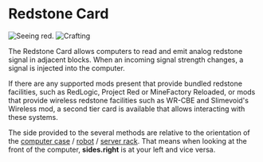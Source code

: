 # Redstone Card

![Seeing red.](oredict:oc:redstoneCard1)
![Crafting](img/rscard.png)

The Redstone Card allows computers to read and emit analog redstone signal in adjacent blocks. When an incoming signal strength changes, a signal is injected into the computer.

If there are any supported mods present that provide bundled redstone facilities, such as RedLogic, Project Red or MineFactory Reloaded, or mods that provide wireless redstone facilities such as WR-CBE and Slimevoid's Wireless mod, a second tier card is available that allows interacting with these systems.

The side provided to the several methods are relative to the orientation of the [computer case](../block/case1.md) / [robot](..block/robot.md) / [server rack](../block/serverRack.md). That means when looking at the front of the computer, **sides.right** is at your left and vice versa.
